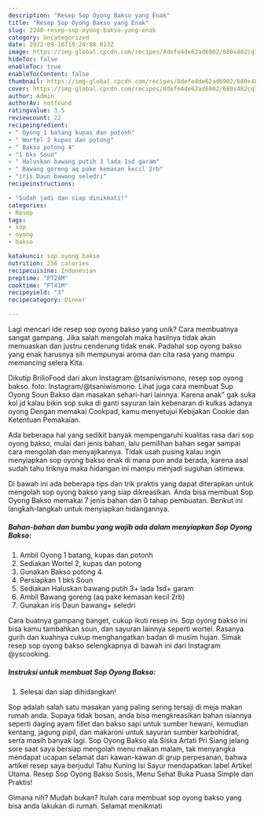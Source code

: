 ```yaml
---
description: "Resep Sop Oyong Bakso yang Enak"
title: "Resep Sop Oyong Bakso yang Enak"
slug: 2240-resep-sop-oyong-bakso-yang-enak
category: Uncategorized
date: 2022-09-16T19:24:08.013Z
image: https://img-global.cpcdn.com/recipes/8defe4de62ad6902/680x482cq70/sop-oyong-bakso-foto-resep-utama.jpg
hideToc: false
enableToc: true
enableTocContent: false
thumbnail: https://img-global.cpcdn.com/recipes/8defe4de62ad6902/680x482cq70/sop-oyong-bakso-foto-resep-utama.jpg
cover: https://img-global.cpcdn.com/recipes/8defe4de62ad6902/680x482cq70/sop-oyong-bakso-foto-resep-utama.jpg
author: Admin
authorAv: notfound
ratingvalue: 3.5
reviewcount: 22
recipeingredient:
- " Oyong 1 batang kupas dan potonh"
- " Wortel 2 kupas dan potong"
- " Bakso potong 4"
- "1 bks Soun"
- " Haluskan bawang putih 3 lada 1sd garam"
- " Bawang goreng aq pake kemasan kecil 2rb"
- "iris Daun bawang seledri"
recipeinstructions:

- "Sudah jadi dan siap dinikmati!"
categories:
- Resep
tags:
- sop
- oyong
- bakso

katakunci: sop oyong bakso 
nutrition: 256 calories
recipecuisine: Indonesian
preptime: "PT24M"
cooktime: "PT41M"
recipeyield: "3"
recipecategory: Dinner

---
```





Lagi mencari ide resep sop oyong bakso yang unik? Cara membuatnya sangat gampang. Jika salah mengolah maka hasilnya tidak akan memuaskan dan justru cenderung tidak enak. Padahal sop oyong bakso yang enak harusnya sih mempunyai aroma dan cita rasa yang mampu memancing selera Kita.





Dikutip BrilioFood dari akun Instagram @tsaniwismono, resep sop oyong bakso. foto: Instagram/@tsaniwismono. Lihat juga cara membuat Sup Oyong Soun Bakso dan masakan sehari-hari lainnya. Karena anak&#34; gak suka kol jd kalau bikin sop suka di ganti sayuran lain kebenaran di kulkas adanya oyong Dengan memakai Cookpad, kamu menyetujui Kebijakan Cookie dan Ketentuan Pemakaian.

Ada beberapa hal yang sedikit banyak mempengaruhi kualitas rasa dari sop oyong bakso, mulai dari jenis bahan, lalu pemilihan bahan segar sampai cara mengolah dan menyajikannya. Tidak usah pusing kalau ingin menyiapkan sop oyong bakso enak di mana pun anda berada, karena asal sudah tahu triknya maka hidangan ini mampu menjadi suguhan istimewa.






Di bawah ini ada beberapa tips dan trik praktis yang dapat diterapkan untuk mengolah sop oyong bakso yang siap dikreasikan. Anda bisa membuat Sop Oyong Bakso memakai 7 jenis bahan dan 0 tahap pembuatan. Berikut ini langkah-langkah untuk menyiapkan hidangannya.

<!--inarticleads1-->

##### Bahan-bahan dan bumbu yang wajib ada dalam menyiapkan Sop Oyong Bakso:

1. Ambil  Oyong 1 batang, kupas dan potonh
1. Sediakan  Wortel 2, kupas dan potong
1. Gunakan  Bakso potong 4
1. Persiapkan 1 bks Soun
1. Sediakan  Haluskan bawang putih 3+ lada 1sd+ garam
1. Ambil  Bawang goreng (aq pake kemasan kecil 2rb)
1. Gunakan iris Daun bawang+ seledri


Cara buatnya gampang banget, cukup ikuti resep ini. Sop oyong bakso ini bisa kamu tambahkan soun, dan sayuran lainnya seperti wortel. Rasanya gurih dan kuahnya cukup menghangatkan badan di musim hujan. Simak resep sop oyong bakso selengkapnya di bawah ini dari Instagram @yscooking. 

<!--inarticleads2-->

##### Instruksi untuk membuat Sop Oyong Bakso:


1. Selesai dan siap dihidangkan!

Sop adalah salah satu masakan yang paling sering tersaji di meja makan rumah anda. Supaya tidak bosan, anda bisa mengkreasikan bahan isiannya seperti daging ayam fillet dan bakso sapi untuk sumber hewani, kemudian kentang, jagung pipil, dan makaroni untuk sayuran sumber karbohidrat, serta masih banyak lagi. Sop Oyong Bakso ala Siska Artati Pri Siang jelang sore saat saya bersiap mengolah menu makan malam, tak menyangka mendapat ucapan selamat dari kawan-kawan di grup perpesanan, bahwa artikel resep saya berjudul Tahu Kuning Isi Sayur mendapatkan label Artikel Utama. Resep Sop Oyong Bakso Sosis, Menu Sehat Buka Puasa Simple dan Praktis! 

Gimana nih? Mudah bukan? Itulah cara membuat sop oyong bakso yang bisa anda lakukan di rumah. Selamat menikmati
